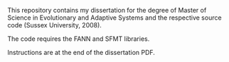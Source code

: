 This repository contains my dissertation for the degree of Master of Science in Evolutionary and Adaptive Systems and the respective source code (Sussex University, 2008).

The code requires the FANN and SFMT libraries. 

Instructions are at the end of the dissertation PDF. 

